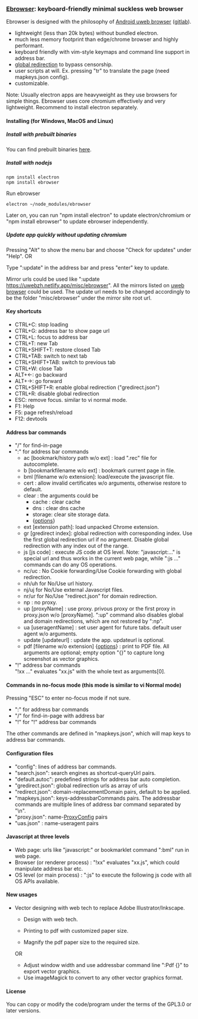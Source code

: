 ### [Ebrowser](https://github.com/torappinfo/ebrowser): keyboard-friendly minimal suckless web browser
Ebrowser is designed with the philosophy of [Android uweb browser](https://github.com/torappinfo/uweb) ([gitlab](https://gitlab.com/jamesfengcao/uweb)).

- lightweight (less than 20k bytes) without bundled electron.
- much less memory footprint than edge/chrome browser and highly performant.
- keyboard friendly with vim-style keymaps and command line support in address bar.
- [global redirection](https://uweb.surge.sh/en/redirect/index.html#) to bypass censorship.
- user scripts at will. Ex. pressing "tr" to translate the page (need mapkeys.json config).
- customizable.

Note: Usually electron apps are heavyweight as they use browsers for simple things. Ebrowser uses core chromium effectively and very lightweight. Recommend to install electron separately.

#### Installing (for Windows, MacOS and Linux)
##### Install with prebuilt binaries
You can find prebuilt binaries [here](https://github.com/torappinfo/ebrowser/releases).

##### Install with nodejs

    npm install electron
    npm install ebrowser

Run ebrowser

    electron ~/node_modules/ebrowser

Later on, you can run "npm install electron" to update electron/chromium or "npm install ebrowser" to update ebrowser independently.

##### Update app quickly without updating chromium
Pressing "Alt" to show the menu bar and choose "Check for updates" under "Help". OR

Type ":update" in the address bar and press "enter" key to update.

Mirror urls could be used like ":update https://uwebzh.netlify.app/misc/ebrowser". All the mirrors listed on [uweb browser](https://uwebzh.netlify.app/en/readme/index.html) could be used. The update url needs to be changed accordingly to be the folder "misc/ebrowser" under the mirror site root url.

#### Key shortcuts
- CTRL+C: stop loading
- CTRL+G: address bar to show page url
- CTRL+L: focus to address bar
- CTRL+T: new Tab
- CTRL+SHIFT+T: restore closed Tab
- CTRL+TAB: switch to next tab
- CTRL+SHIFT+TAB: switch to previous tab
- CTRL+W: close Tab
- ALT+<-: go backward
- ALT+->: go forward
- CTRL+SHIFT+R: enable global redirection ("gredirect.json")
- CTRL+R: disable global redirection
- ESC: remove focus. similar to vi normal mode.
- F1: Help
- F5: page refresh/reload
- F12: devtools

#### Address bar commands
- "/" for find-in-page
- ":" for address bar commands
  - ac [bookmark/history path w/o ext] : load ".rec" file for autocomplete.
  - b [bookmarkfilename w/o ext] : bookmark current page in file.
  - bml [filename w/o extension]: load/execute the javascript file.
  - cert : allow invalid certificates w/o arguments, otherwise restore to default.
  - clear : the arguments could be
    - cache : clear cache
    - dns : clear dns cache
    - storage: clear site storage data.
    - {[options](https://www.electronjs.org/docs/latest/api/session#sescleardataoptions)}
  - ext [extension path]: load unpacked Chrome extension.
  - gr [gredirect index]: global redirection with corresponding index. Use the first global redirection url if no argument. Disable global redirection with any index out of the range.
  - js [js code] : execute JS code at OS level. Note: "javascript:..." is special url and thus works in the current web page, while ":js ..." commands can do any OS operations. 
  - nc/uc : No Cookie forwarding/Use Cookie forwarding with global redirection.
  - nh/uh for No/Use url history.
  - nj/uj for No/Use external Javascript files.
  - nr/ur for No/Use "redirect.json" for domain redirection.
  - np : no proxy.
  - up [proxyName] : use proxy. privous proxy or the first proxy in proxy.json w/o [proxyName]. ":up" command also disables global and domain redirections, which are not restored by ":np".
  - ua [useragentName] : set user agent for future tabs. default user agent w/o arguments.
  - update [updateurl] : update the app. updateurl is optional.
  - pdf [filename w/o extension] {[options](https://www.electronjs.org/docs/latest/api/web-contents#contentsprinttopdfoptions)} : print to PDF file. All arguments are optional; empty option "{}" to capture long screenshot as vector graphics.
- "!" address bar commands  
  "!xx ..." evaluates "xx.js" with the whole text as arguments[0].
  
#### Commands in no-focus mode (this mode is similar to vi Normal mode)
Pressing "ESC" to enter no-focus mode if not sure.
- ":" for address bar commands
- "/" for find-in-page with address bar
- "!" for "!" address bar commands

The other commands are defined in "mapkeys.json", which will map keys to address bar commands.

#### Configuration files
- "config": lines of address bar commands.
- "search.json": search engines as shortcut-queryUrl pairs.
- "default.autoc": predefined strings for address bar auto completion.
- "gredirect.json": global redirection urls as array of urls
- "redirect.json": domain-replacementDomain pairs, default to be applied.
- "mapkeys.json": keys-addressbarCommands pairs. The addressbar commands are multiple lines of address bar command separated by "\n".
- "proxy.json": name-[ProxyConfig](https://www.electronjs.org/docs/latest/api/structures/proxy-config) pairs
- "uas.json" : name-useragent pairs

#### Javascript at three levels
- Web page: urls like "javascript:" or bookmarklet command ":bml" run in web page.
- Browser (or renderer process) : "!xx" evaluates "xx.js", which could manipulate address bar etc.
- OS level (or main process) : ":js" to execute the following js code with all OS APIs available.

#### New usages
- Vector designing with web tech to replace Adobe Illustrator/Inkscape.
  - Design with web tech.
  
  - Printing to pdf with customized paper size.
  - Magnify the pdf paper size to the required size.

  OR
  
  - Adjust window width and use addressbar command line ":Pdf {}" to export vector graphics.
  - Use imageMagick to convert to any other vector graphics format.

#### License
You can copy or modify the code/program under the terms of the GPL3.0 or later versions.